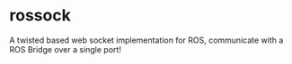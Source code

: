 # rossock
A twisted based web socket implementation for ROS, communicate with a ROS Bridge over a single port!
